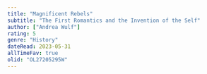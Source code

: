```yaml
---
title: "Magnificent Rebels"
subtitle: "The First Romantics and the Invention of the Self"
author: ["Andrea Wulf"]
rating: 5
genre: "History"
dateRead: 2023-05-31
allTimeFav: true
olid: "OL27205295W"
---
```

